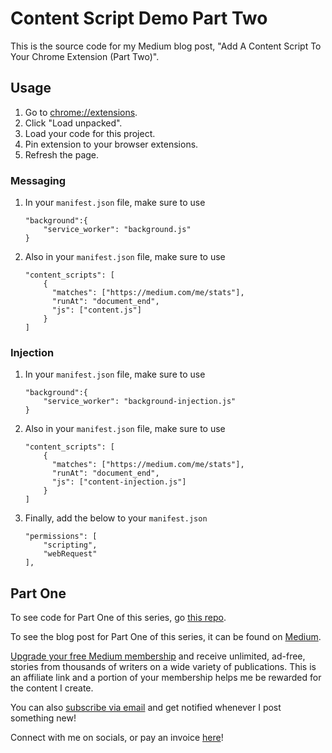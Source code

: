 # Content Script Demo Part Two

This is the source code for my Medium blog post, "Add A Content Script To Your Chrome Extension (Part Two)".

## Usage

1. Go to [chrome://extensions](chrome://extensions).
2. Click "Load unpacked".
3. Load your code for this project.
4. Pin extension to your browser extensions.
5. Refresh the page.

### Messaging

1. In your `manifest.json` file, make sure to use
    ```
    "background":{
        "service_worker": "background.js"
    }
    ```
2. Also in your `manifest.json` file, make sure to use
    ```
    "content_scripts": [
        {
          "matches": ["https://medium.com/me/stats"],
          "runAt": "document_end",
          "js": ["content.js"]
        }
    ]
    ```

### Injection

1. In your `manifest.json` file, make sure to use
    ```
    "background":{
        "service_worker": "background-injection.js"
    }
    ```
2. Also in your `manifest.json` file, make sure to use
    ```
    "content_scripts": [
        {
          "matches": ["https://medium.com/me/stats"],
          "runAt": "document_end",
          "js": ["content-injection.js"]
        }
    ]
    ```
3. Finally, add the below to your `manifest.json`
    ```
    "permissions": [
        "scripting",
        "webRequest"
    ],
    ```

## Part One

To see code for Part One of this series, go [this repo](https://github.com/macro6461/content-script-demo-part-one). 

To see the blog post for Part One of this series, it can be found on [Medium](https://levelup.gitconnected.com/add-a-content-script-to-your-chrome-extension-part-one-3e96b62b9426).

[Upgrade your free Medium membership](https://matt-croak.medium.com/membership) and receive unlimited, ad-free, stories from thousands of writers on a wide variety of publications. This is an affiliate link and a portion of your membership helps me be rewarded for the content I create.

You can also [subscribe via email](https://matt-croak.medium.com/subscribe) and get notified whenever I post something new!

Connect with me on socials, or pay an invoice [here](https://linktr.ee/mattcroak)!